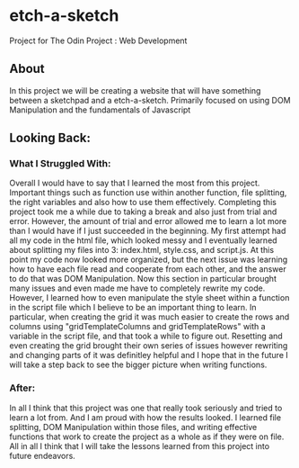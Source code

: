 # etch-a-sketch
Project for The Odin Project : Web Development

## About
In this project we will be creating a website that will have something between a sketchpad and a etch-a-sketch.
Primarily focused on using DOM Manipulation and the fundamentals of Javascript

## Looking Back:
### What I Struggled With:
Overall I would have to say that I learned the most from this project. Important things such as function use within another function, file splitting, the right variables and also how to use them effectively.
Completing this project took me a while due to taking a break and also just from trial and error. However, the amount of trial and error allowed me to learn a lot more than I would have if I just succeeded in the beginning. My first attempt had all my code in the html file, which looked messy and I eventually learned about splitting my files into 3: index.html, style.css, and script.js. At this point my code now looked more organized, but the next issue was learning how to have each file read and cooperate from each other, and the answer to do that was DOM Manipulation. Now this section in particular brought many issues and even made me have to completely rewrite my code. However, I learned how to even manipulate the style sheet within a function in the script file which I believe to be an important thing to learn. In particular, when creating the grid it was much easier to create the rows and columns using "gridTemplateColumns and gridTemplateRows" with a variable in the script file, and that took a while to figure out. Resetting and even creating the grid brought their own series of issues however rewriting and changing parts of it was definitley helpful and I hope that in the future I will take a step back to see the bigger picture when writing functions.

### After:
In all I think that this project was one that really took seriously and tried to learn a lot from. And I am proud with how the results looked. I learned file splitting, DOM Manipulation within those files, and writing effective functions that work to create the project as a whole as if they were on file. All in all I think that I will take the lessons learned from this project into future endeavors.
